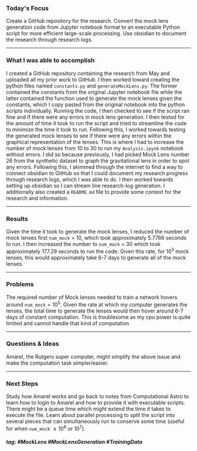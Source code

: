 ### Today's Focus

Create a GitHub repository for the research. Convert the mock lens generation code from Jupyter notebook format to an executable Python script for more efficient large-scale processing. Use obsidian to document the research through research logs. 

***
### What I was able to accomplish

I created a GitHub repository containing the research from May and uploaded all my prior work to GitHub. I then worked toward creating the python files named ```constants.py``` and ```generateMockLens.py```. The former contained the constants from the original Jupyter notebook file while the latter contained the function used to generate the mock lenses given the constants, which I copy pasted from the original notebook into the python scripts individually. Running the code, I then checked to see if the script ran fine and if there were any errors in mock lens generation. I then tested for the amount of time it took to run the script and tried to streamline the code to minimize the time it took to run. Following this, I worked towards testing the generated mock lenses to see if there were any errors within the graphical representation of the lenses. This is where I had to increase the number of mock lenses from 10 to 30 to run my ```Analysis.ipynb``` notebook without errors. I did so because previously, I had picked Mock Lens number 26 from the synthetic dataset to graph the gravitational lens in order to spot any errors. Following this, I skimmed through the internet to find a way to connect obsidian to GitHub so that I could document my research progress through research logs, which I was able to do. I then worked towards setting up obsidian so I can stream line research-log generation. I additionally also created a ```README.md``` file to provide some context for the research and information. 

***
### Results

Given the time it took to generate the mock lenses, I reduced the number of mock lenses first ```num_mock``` = $10$, which took approximately 5.7766 seconds to run. I then increased the number to ```num_mock``` = $30$ which took approximately $177.29$ seconds to run the code. Given this rate, for $10^5$ mock lenses, this would approximately take 6-7 days to generate all of the mock lenses. 

***
### Problems

The required number of Mock lenses needed to train a network hovers around ```num_mock```$= 10^5$. Given the rate at which my computer generates the lenses, the total time to generate the lenses would then hover around 6-7 days of constant computation. This is troublesome as my cpu power is quite limited and cannot handle that kind of computation 

***
### Questions & Ideas

Amarel, the Rutgers super computer, might simplify the above issue and make the computation task simpler/easier. 

***
### Next Steps

Study how Amarel works and go back to notes from Computational Astro to learn how to login to Amarel and how to provide it with executable scripts. There might be a queue time which might extend the time it takes to execute the file. Learn about parallel processing to split the script into several pieces that can simultaneously run to conserve some time (useful for when ```num_mock``` $\geq 10^6$ or $10^7$).

##### tag: #MockLens #MockLensGeneration #TrainingData